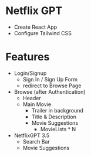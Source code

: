 # Netflix GPT

- Create React App
- Configure Tailwind CSS

# Features

- Login/Signup
  - Sign In / Sign Up Form
  - redirect to Browse Page
- Browse (after Authentication)
  - Header
  - Main Movie
    - Trailer in background
    - Title & Description
    - Movie Suggestions
      - MovieLists \* N
- NetflixGPT 3.5
  - Search Bar
  - Movie Suggestions
